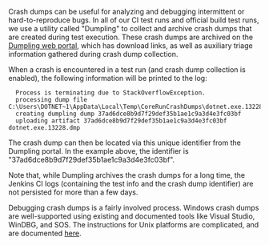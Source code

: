 Crash dumps can be useful for analyzing and debugging intermittent or hard-to-reproduce bugs. In all of our CI test runs and official build test runs, we use a utility called "Dumpling" to collect and archive crash dumps that are created during test execution. These crash dumps are archived on the [Dumpling web portal](https://dumpling.azurewebsites.net/), which has download links, as well as auxiliary triage information gathered during crash dump collection.

When a crash is encountered in a test run (and crash dump collection is enabled), the following information will be printed to the log:

```
  Process is terminating due to StackOverflowException.
  processing dump file C:\Users\DOTNET~1\AppData\Local\Temp\CoreRunCrashDumps\dotnet.exe.13228.dmp
  creating dumpling dump 37ad6dce8b9d7f29def35b1ae1c9a3d4e3fc03bf
  uploading artifact 37ad6dce8b9d7f29def35b1ae1c9a3d4e3fc03bf dotnet.exe.13228.dmp
```

The crash dump can then be located via this unique identifier from the Dumpling portal. In the example above, the identifier is "37ad6dce8b9d7f29def35b1ae1c9a3d4e3fc03bf".

Note that, while Dumpling archives the crash dumps for a long time, the Jenkins CI logs (containing the test info and the crash dump identifier) are not persisted for more than a few days.

Debugging crash dumps is a fairly involved process. Windows crash dumps are well-supported using existing and documented tools like Visual Studio, WinDBG, and SOS. The instructions for Unix platforms are complicated, and are documented [here](../debugging/unix-instructions.md#debugging-core-dumps-with-lldb).
